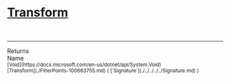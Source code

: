 # [Transform](./FilterPoints-100663755.md)


<br>
<hr>
Returns<img width=550/>Name
<br>
<sub>[Void](https://docs.microsoft.com/en-us/dotnet/api/System.Void)</sub><img width=500/><sub>[Transform](./FilterPoints-100663755.md) ( [`Signature`](./../../../../Signature.md) )</sub><br>


